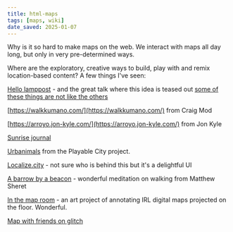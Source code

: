 ```yaml
---
title: html-maps
tags: [maps, wiki]
date_saved: 2025-01-07
---
```


Why is it so hard to make maps on the web. We interact with maps all day long, but only in very pre-determined ways.

Where are the exploratory, creative ways to build, play with and remix location-based content? A few things I've seen:

[Hello lamppost](http://www.hellolamppost.co.uk/) - and the great talk where this idea is teased out [some of these things are not like the others](https://tomarmitage.com/2014/12/02/some-of-these-things-are-not-like-the-others/)

[https://walkkumano.com/](https://walkkumano.com/) from Craig Mod

[https://arroyo.jon-kyle.com/](https://arroyo.jon-kyle.com/) from Jon Kyle

[Sunrise journal](https://bugsy.me/sunrise/january)

[Urbanimals](https://www.playablecity.com/projects/urbanimals/) from the Playable City project.

[Localize.city](https://www.localize.city/) - not sure who is behind this but it's a delightful UI

[A barrow by a beacon](http://barrow.matthewsheret.com/) - wonderful meditation on walking from Matthew Sheret

[In the map room](https://medium.com/@blprnt/in-the-map-room-cd6b06bf2139) - an art project of annotating IRL digital maps projected on the floor. Wonderful.

[Map with friends on glitch](https://mapwithme.glitch.me/)